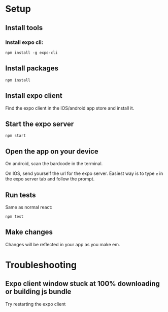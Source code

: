 # Setup

## Install tools

### Install expo cli:

    npm install -g expo-cli

## Install packages

    npm install

## Install expo client

Find the expo client in the IOS/android app store and install it.

## Start the expo server

    npm start

## Open the app on your device

On android, scan the bardcode in the terminal.

On IOS, send yourself the url for the expo server. Easiest way is to type `e` in the expo server tab and follow the prompt.

## Run tests

Same as normal react:

    npm test

## Make changes

Changes will be reflected in your app as you make em.

# Troubleshooting

## Expo client window stuck at 100% downloading or building js bundle

Try restarting the expo client
